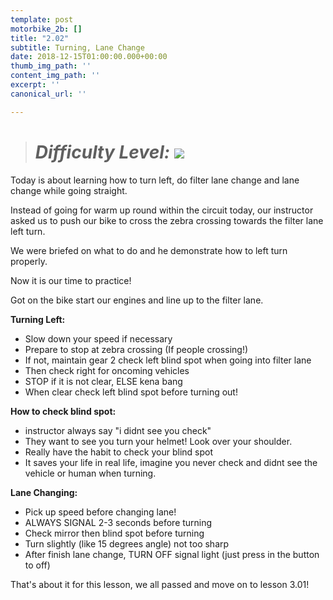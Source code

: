 ```yaml
---
template: post
motorbike_2b: []
title: "2.02"
subtitle: Turning, Lane Change
date: 2018-12-15T01:00:00.000+00:00
thumb_img_path: ''
content_img_path: ''
excerpt: ''
canonical_url: ''

---
```

> # **_Difficulty Level: ![](/images/easy.png)_**

Today is about learning how to turn left, do filter lane change and lane change while going straight.

Instead of going for warm up round within the circuit today, our instructor asked us to push our bike to cross the zebra crossing towards the filter lane left turn.

We were briefed on what to do and he demonstrate how to left turn properly.

Now it is our time to practice!

Got on the bike start our engines and line up to the filter lane.

**Turning Left:**

* Slow down your speed if necessary
* Prepare to stop at zebra crossing (If people crossing!)
* If not, maintain gear 2 check left blind spot when going into filter lane
* Then check right for oncoming vehicles
* STOP if it is not clear, ELSE kena bang
* When clear check left blind spot before turning out!

**How to check blind spot:**

* instructor always say "i didnt see you check"
* They want to see you turn your helmet! Look over your shoulder.
* Really have the habit to check your blind spot
* It saves your life in real life, imagine you never check and didnt see the vehicle or human when turning.

**Lane Changing:**

* Pick up speed before changing lane!
* ALWAYS SIGNAL 2-3 seconds before turning
* Check mirror then blind spot before turning
* Turn slightly (like 15 degrees angle) not too sharp
* After finish lane change, TURN OFF signal light (just press in the button to off)

That's about it for this lesson, we all passed and move on to lesson 3.01!